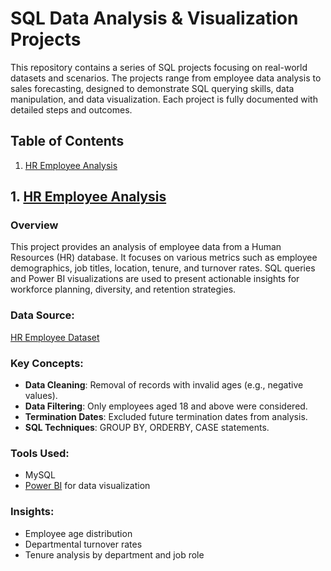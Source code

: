# SQL Data Analysis & Visualization Projects

This repository contains a series of SQL projects focusing on real-world datasets and scenarios. The projects range from employee data analysis to sales forecasting, designed to demonstrate SQL querying skills, data manipulation, and data visualization. Each project is fully documented with detailed steps and outcomes.

## Table of Contents

1. [HR Employee Analysis](#1-hr-employee-analysis)

## 1. [HR Employee Analysis](https://github.com/Mvrshaa/SQL-Projects/tree/main/HR-SQL-PowerBI)


### Overview
This project provides an analysis of employee data from a Human Resources (HR) database. It focuses on various metrics such as employee demographics, job titles, location, tenure, and turnover rates. SQL queries and Power BI visualizations are used to present actionable insights for workforce planning, diversity, and retention strategies.

### Data Source:
[HR Employee Dataset](https://data.world/mesum/rwfd-curated/workspace/file?filename=Human+Resources.csv) 

### Key Concepts:
- **Data Cleaning**: Removal of records with invalid ages (e.g., negative values).
- **Data Filtering**: Only employees aged 18 and above were considered.
- **Termination Dates**: Excluded future termination dates from analysis.
- **SQL Techniques**: GROUP BY, ORDERBY, CASE statements.

### Tools Used:
- MySQL
- [Power BI](https://github.com/Mvrshaa/SQL-Projects/blob/main/HR-SQL-PowerBI/HR_Employee_Dashboard.pbix) for data visualization 


### Insights:
- Employee age distribution
- Departmental turnover rates
- Tenure analysis by department and job role


